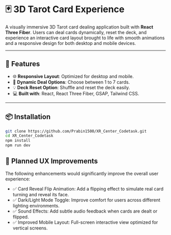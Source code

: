 # 🃏 3D Tarot Card Experience

A visually immersive 3D Tarot card dealing application built with **React Three Fiber**. Users can deal cards dynamically, reset the deck, and experience an interactive card layout brought to life with smooth animations and a responsive design for both desktop and mobile devices.

---

## 🚀 Features

- 🌐 **Responsive Layout**: Optimized for desktop and mobile.
- 🧩 **Dynamic Deal Options**: Choose between 1 to 7 cards.
- 💡 **Deck Reset Option**: Shuffle and reset the deck easily.
- 💻 **Built with**: React, React Three Fiber, GSAP, Tailwind CSS.

---

## 📦 Installation

```bash
git clone https://github.com/Prabin1500/XR_Center_Codetask.git
cd XR_Center_Codetask
npm install
npm run dev
```

## 🎨 Planned UX Improvements
The following enhancements would significantly improve the overall user experience:
- ✅ Card Reveal Flip Animation: Add a flipping effect to simulate real card turning and reveal its face.
- ✅ Dark/Light Mode Toggle: Improve comfort for users across different lighting environments.
- ✅ Sound Effects: Add subtle audio feedback when cards are dealt or flipped.
- ✅ Improved Mobile Layout: Full-screen interactive view optimized for vertical screens.
